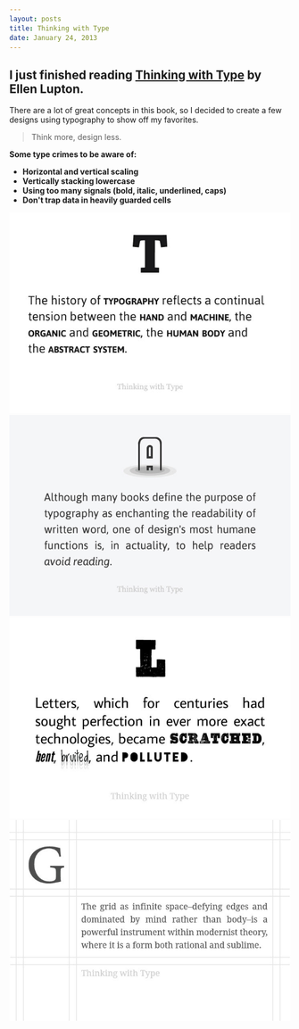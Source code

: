 ```yaml
---
layout: posts
title: Thinking with Type
date: January 24, 2013
---
```


<h2>I just finished reading <a href='http://www.thinkingwithtype.com/' target='blank'>Thinking with Type</a> by Ellen Lupton.</h2>
  
<p>There are a lot of great concepts in this book, so I decided to create a few designs using typography to show off my favorites.</p>

<blockquote>
	<p>Think more, design less.</p>
</blockquote>

<b>Some type crimes to be aware of:</p>

<ul>
	<li>Horizontal and vertical scaling</li>
	<li>Vertically stacking lowercase</li>
	<li>Using too many signals (bold, italic, underlined, caps)</li>
	<li>Don't trap data in heavily guarded cells</li>
</ul>

<img src='/images/type1.jpg' />
<img src='/images/type2.jpg' />
<img src='/images/type3.jpg' />
<img src='/images/type4.jpg' />
